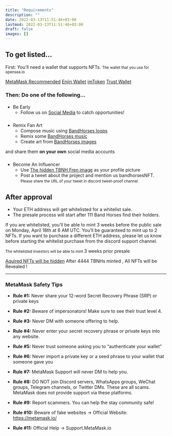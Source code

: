 ```yaml
---
title: "Requirements"
description: ""
date: 2022-03-13T11:51:46+03:00
lastmod: 2022-03-13T11:51:46+03:00
draft: false
images: []
---
```


<div class="card">

<h2 class="card-title">To get listed...</h2>

<div class="card-body">

First: You'll need a wallet that supports NFTs. <small class="text-muted">The wallet that you use for opensea.io</small>

<div class="list-group">
  <a href="https://metamask.io/" target="_blank" class="list-group-item list-group-item-action">MetaMask <span class="badge bg-primary rounded-pill">Recommended</span></a>
  <a href="https://enjin.io/products/wallet" target="_blank" class="list-group-item list-group-item-action">Enjin Wallet</a>
  <a href="https://www.token.im/" target="_blank" class="list-group-item list-group-item-action">imToken</a>
  <a href="https://trustwallet.com/" target="_blank" class="list-group-item list-group-item-action">Trust Wallet</a>
</div>

### Then: Do one of the following...

#### <i class="bi bi-alarm-fill"></i>

* Be Early
  * Follow us on [Social Media](https://links.bandhorses.com) to catch opportunities!

### <i class="bi bi-brush-fill"></i>

* Remix Fan Art
  * Compose music using  [BandHorses loops](/brand/#musics)
  * Remix some [BandHorses music](/brand/#musics)
  * Create art from [BandHorses images](/brand/#tbnh-brand-assets)

and share them **on your own** social media accounts <i class="bi bi-instagram"></i> <i class="bi bi-twitter"></i> <i class="bi bi-youtube"></i> <i class="bi bi-pinterest"></i> <i class="bi bi-vimeo"></i>

### <i class="bi bi-twitter"></i>

* Become An Influencer
  * Use [The hidden TBNH Fren image](/brand/#tbnh-brand-assets) as your profile picture
  * Post a tweet about the project and mention us bandhorsesNFT. <small class="text-muted">Please share the URL of your tweet in discord tweet-proof channel</small>

</div>
</div>

## After approval

* Your ETH address will get whitelisted for a whitelist sale.
* The presale process will start after 111 Band Horses find their holders.

If you are whitelisted, you’ll be able to mint 3 weeks before the public sale on Monday, April 18th at 6 AM UTC. You’ll be guaranteed to mint up to 2 NFTs. If you want to purchase a different ETH address, please let us know before starting the whitelist purchase from the discord support channel.

<small class="text-muted">The whitelisted investors will be able to mint </small>3 weeks prior presale

<p ><a href="https://nftexplained.info/guide-to-nft-reveals-why-your-nft-looks-like-everyone-elses%ef%bf%bc/" rel="nofollow">Aquired NFTs will be hidden</a> After 4444 TBNHs minted , All NFTs will be Revealed !</p>

---

### <i class="bi bi-exclamation-triangle-fill"></i> MetaMask Safety Tips

* **Rule #1:** Never share your 12-word Secret Recovery Phrase (SRP) or private keys

* **Rule #2:** Beware of impersonators! Make sure to see their trust level 4.

* **Rule #3:** Never DM with someone offering to help.
* **Rule #4:** Never enter your secret recovery phrase or private keys into any website.
* **Rule #5:** Never trust someone asking you to “authenticate your wallet”
* **Rule #6:** Never import a private key or a seed phrase to your wallet that someone gave you
* **Rule #7:** MetaMask Support will never DM to help you.
* **Rule #8:** DO NOT join Discord servers, WhatsApps groups, WeChat groups, Telegram channels, or Twitter DMs. These are all scams. MetaMask does not provide support via these platforms.
* **Rule #9:** Report scammers. You can help the stay community safe!
* **Rule #10:** Beware of fake websites → Official Website: https://metamask.io/
* **Rule #11:** Official Help → Support.MetaMask.io
